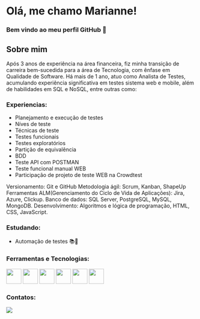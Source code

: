 # Olá, me chamo Marianne!
### Bem vindo ao meu perfil GitHub 👋
## Sobre mim
Após 3 anos de experiência na área financeira, fiz minha transição de carreira bem-sucedida para a área de Tecnologia, com ênfase em Qualidade de Software. Há mais de 1 ano, atuo como Analista de Testes, acumulando experiência significativa em testes sistema web e mobile, além de habilidades em SQL e NoSQL, entre outras como:

### Experiencias:
- Planejamento e execução de testes
- Níves de teste
- Técnicas de teste
- Testes funcionais
- Testes exploratórios
- Partição de equivalência
- BDD
- Teste API com POSTMAN
- Teste funcional manual WEB
- Participação de projeto de teste WEB na Crowdtest

Versionamento: Git e GitHub
Metodologia ágil: Scrum, Kanban, ShapeUp
Ferramentas ALM(Gerenciamento do Ciclo de Vida de Aplicações): Jira, Azure, Clickup.
Banco de dados: SQL Server, PostgreSQL, MySQL, MongoDB.
Desenvolvimento: Algoritmos e lógica de programação, HTML, CSS, JavaScript.

### Estudando:
- Automação de testes 📚🤖

### Ferramentas e Tecnologias:

<img src="https://res.cloudinary.com/postman/image/upload/t_team_logo/v1629869194/team/2893aede23f01bfcbd2319326bc96a6ed0524eba759745ed6d73405a3a8b67a8" width="40" height="40"> <img src="https://cdn.jsdelivr.net/gh/devicons/devicon/icons/git/git-original-wordmark.svg" width="40" height="40"> <img src="https://cdn.jsdelivr.net/gh/devicons/devicon/icons/visualstudio/visualstudio-plain.svg" width="40" height="40"> <img src="https://cdn.jsdelivr.net/gh/devicons/devicon/icons/html5/html5-original.svg" width="40" height="40"> <img src="https://cdn.jsdelivr.net/gh/devicons/devicon/icons/javascript/javascript-original.svg" width="40" height="40"> <img src="https://cdn.jsdelivr.net/gh/devicons/devicon/icons/css3/css3-original-wordmark.svg" width="40" height="40">         


### Contatos:

<div>
<a href="https://www.linkedin.com/in/seu-usuário-linkedln-aqui" target="_blank"><img src="https://img.shields.io/badge/-LinkedIn-%230077B5?style=for-the-badge&logo=linkedin&logoColor=white" target="_blank"></a>   
</div>

<!---
marianne419/marianne419 is a ✨ special ✨ repository because its `README.md` (this file) appears on your GitHub profile.
You can click the Preview link to take a look at your changes.
--->
